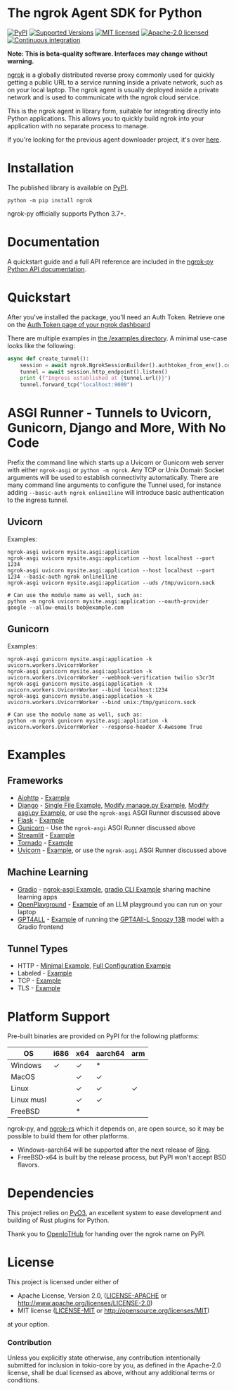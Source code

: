 # The ngrok Agent SDK for Python

[![PyPI][pypi-badge]][pypi-url]
[![Supported Versions][ver-badge]][ver-url]
[![MIT licensed][mit-badge]][mit-url]
[![Apache-2.0 licensed][apache-badge]][apache-url]
[![Continuous integration][ci-badge]][ci-url]

[pypi-badge]: https://img.shields.io/pypi/v/ngrok
[pypi-url]: https://pypi.org/project/ngrok
[ver-badge]: https://img.shields.io/pypi/pyversions/ngrok.svg
[ver-url]: https://pypi.org/project/ngrok
[mit-badge]: https://img.shields.io/badge/license-MIT-blue.svg
[mit-url]: https://github.com/ngrok/ngrok-rs/blob/main/LICENSE-MIT
[apache-badge]: https://img.shields.io/badge/license-Apache_2.0-blue.svg
[apache-url]: https://github.com/ngrok/ngrok-rs/blob/main/LICENSE-APACHE
[ci-badge]: https://github.com/ngrok/ngrok-py/actions/workflows/ci.yml/badge.svg
[ci-url]: https://github.com/ngrok/ngrok-py/actions/workflows/ci.yml

**Note: This is beta-quality software. Interfaces may change without warning.**

[ngrok](https://ngrok.com) is a globally distributed reverse proxy commonly used for quickly getting a public URL to a
service running inside a private network, such as on your local laptop. The ngrok agent is usually
deployed inside a private network and is used to communicate with the ngrok cloud service.

This is the ngrok agent in library form, suitable for integrating directly into Python
applications. This allows you to quickly build ngrok into your application with no separate process
to manage.

If you're looking for the previous agent downloader project, it's over [here](https://github.com/OpenIoTHub/ngrok).

# Installation

The published library is available on
[PyPI](https://pypi.org/project/ngrok).

```shell
python -m pip install ngrok
```

ngrok-py officially supports Python 3.7+.

# Documentation

A quickstart guide and a full API reference are included in the [ngrok-py Python API documentation](https://ngrok.github.io/ngrok-py/).

# Quickstart

After you've installed the package, you'll need an Auth Token. Retrieve one on the
[Auth Token page of your ngrok dashboard](https://dashboard.ngrok.com/get-started/your-authtoken)

There are multiple examples in [the /examples directory](https://github.com/ngrok/ngrok-py/tree/main/examples).
A minimal use-case looks like the following:

```python
async def create_tunnel():
    session = await ngrok.NgrokSessionBuilder().authtoken_from_env().connect()
    tunnel = await session.http_endpoint().listen()
    print (f"Ingress established at {tunnel.url()}")
    tunnel.forward_tcp("localhost:9000")
```

# ASGI Runner - Tunnels to Uvicorn, Gunicorn, Django and More, With No Code

Prefix the command line which starts up a Uvicorn or Gunicorn web server with either `ngrok-asgi` or `python -m ngrok`. Any TCP or Unix Domain Socket arguments will be used to establish connectivity automatically. There are many command line arguments to configure the Tunnel used, for instance adding `--basic-auth ngrok online1line` will introduce basic authentication to the ingress tunnel.

## Uvicorn
Examples:
```shell
ngrok-asgi uvicorn mysite.asgi:application
ngrok-asgi uvicorn mysite.asgi:application --host localhost --port 1234
ngrok-asgi uvicorn mysite.asgi:application --host localhost --port 1234 --basic-auth ngrok online1line
ngrok-asgi uvicorn mysite.asgi:application --uds /tmp/uvicorn.sock

# Can use the module name as well, such as:
python -m ngrok uvicorn mysite.asgi:application --oauth-provider google --allow-emails bob@example.com
```

## Gunicorn
Examples:
```shell
ngrok-asgi gunicorn mysite.asgi:application -k uvicorn.workers.UvicornWorker
ngrok-asgi gunicorn mysite.asgi:application -k uvicorn.workers.UvicornWorker --webhook-verification twilio s3cr3t
ngrok-asgi gunicorn mysite.asgi:application -k uvicorn.workers.UvicornWorker --bind localhost:1234
ngrok-asgi gunicorn mysite.asgi:application -k uvicorn.workers.UvicornWorker --bind unix:/tmp/gunicorn.sock

# Can use the module name as well, such as:
python -m ngrok gunicorn mysite.asgi:application -k uvicorn.workers.UvicornWorker --response-header X-Awesome True
```

# Examples

## Frameworks
* [Aiohttp](https://docs.aiohttp.org) - [Example](https://github.com/ngrok/ngrok-py/tree/main/examples/aiohttp-ngrok.py)
* [Django](https://www.djangoproject.com/) - [Single File Example](https://github.com/ngrok/ngrok-py/tree/main/examples/django-single-file.py), [Modify manage.py Example](https://github.com/ngrok/ngrok-py/tree/main/examples/djangosite/manage.py), [Modify asgi.py Example](https://github.com/ngrok/ngrok-py/tree/main/examples/djangosite/djangosite/ngrok-asgi.py), or use the `ngrok-asgi` ASGI Runner discussed above
* [Flask](https://flask.palletsprojects.com) - [Example](https://github.com/ngrok/ngrok-py/tree/main/examples/flask-ngrok.py)
* [Gunicorn](https://gunicorn.org/) - Use the `ngrok-asgi` ASGI Runner discussed above
* [Streamlit](https://streamlit.io) - [Example](https://github.com/ngrok/ngrok-py/tree/main/examples/streamlit/streamlit-ngrok.py)
* [Tornado](https://www.tornadoweb.org) - [Example](https://github.com/ngrok/ngrok-py/tree/main/examples/tornado-ngrok.py)
* [Uvicorn](https://www.uvicorn.org/) - [Example](https://github.com/ngrok/ngrok-py/tree/main/examples/uvicorn-ngrok.py), or use the `ngrok-asgi` ASGI Runner discussed above

## Machine Learning
* [Gradio](https://gradio.app/) - [ngrok-asgi Example](https://github.com/ngrok/ngrok-py/tree/main/examples/gradio/gradio-asgi.py), [gradio CLI Example](https://github.com/ngrok/ngrok-py/tree/main/examples/gradio/gradio-ngrok.py) sharing machine learning apps
* [OpenPlayground](https://github.com/nat/openplayground) - [Example](https://github.com/ngrok/ngrok-py/tree/main/examples/openplayground/run.py) of an LLM playground you can run on your laptop
* [GPT4ALL](https://github.com/nomic-ai/gpt4all) - [Example](https://github.com/ngrok/ngrok-py/tree/main/examples/gpt4all/run.py) of running the [GPT4All-L Snoozy 13B](https://gpt4all.io/index.html) model with a Gradio frontend

## Tunnel Types
* HTTP - [Minimal Example](https://github.com/ngrok/ngrok-py/tree/main/examples/ngrok-http-minimal.py), [Full Configuration Example](https://github.com/ngrok/ngrok-py/tree/main/examples/ngrok-http-full.py)
* Labeled - [Example](https://github.com/ngrok/ngrok-py/tree/main/examples/ngrok-labeled.py)
* TCP - [Example](https://github.com/ngrok/ngrok-py/tree/main/examples/ngrok-tcp.py)
* TLS - [Example](https://github.com/ngrok/ngrok-py/tree/main/examples/ngrok-tls.py)

# Platform Support

Pre-built binaries are provided on PyPI for the following platforms:

| OS         | i686 | x64 | aarch64 | arm |
| ---------- | -----|-----|---------|-----|
| Windows    |   ✓  |  ✓  |    *    |     |
| MacOS      |      |  ✓  |    ✓    |     |
| Linux      |      |  ✓  |    ✓    |  ✓  |
| Linux musl |      |  ✓  |    ✓    |     |
| FreeBSD    |      |  *  |         |     |

ngrok-py, and [ngrok-rs](https://github.com/ngrok/ngrok-rs/) which it depends on, are open source, so it may be possible to build them for other platforms.

* Windows-aarch64 will be supported after the next release of [Ring](https://github.com/briansmith/ring/issues/1167).
* FreeBSD-x64 is built by the release process, but PyPI won't accept BSD flavors.

# Dependencies

This project relies on [PyO3](https://pyo3.rs/), an excellent system to ease development and building of Rust plugins for Python.

Thank you to [OpenIoTHub](https://github.com/OpenIoTHub/ngrok) for handing over the ngrok name on PyPI.

# License

This project is licensed under either of

 * Apache License, Version 2.0, ([LICENSE-APACHE](LICENSE-APACHE) or
   http://www.apache.org/licenses/LICENSE-2.0)
 * MIT license ([LICENSE-MIT](LICENSE-MIT) or
   http://opensource.org/licenses/MIT)

at your option.

### Contribution

Unless you explicitly state otherwise, any contribution intentionally submitted
for inclusion in tokio-core by you, as defined in the Apache-2.0 license, shall be
dual licensed as above, without any additional terms or conditions.
